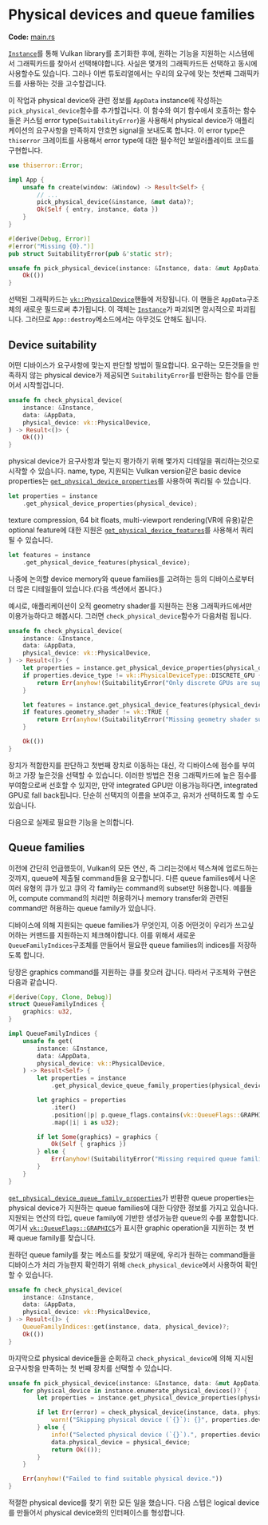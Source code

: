 # Physical devices and queue families

**Code:** [main.rs](https://github.com/KyleMayes/vulkanalia/tree/master/tutorial/src/03_physical_device_selection.rs)

[`Instance`](https://docs.rs/vulkanalia/0.26.0/vulkanalia/struct.Instance.html)를 통해 Vulkan library를 초기화한 후에, 원하는 기능을 지원하는 시스템에서 그래픽카드를 찾아서 선택해야합니다. 사실은 몇개의 그래픽카드든 선택하고 동시에 사용할수도 있습니다. 그러나 이번 튜토리얼에서는 우리의 요구에 맞는 첫번째 그래픽카드를 사용하는 것을 고수할겁니다.

이 작업과 physical device와 관련 정보를 `AppData` instance에 작성하는 `pick_physical_device`함수를 추가할겁니다. 이 함수와 여기 함수에서 호출하는 함수들은 커스텀 error type(`SuitabilityError`)을 사용해서 physical device가 애플리케이션의 요구사항을 만족하지 안흐면 signal을 보내도록 합니다. 이 error type은 `thiserror` 크레이트를 사용해서 error type에 대한 필수적인 보일러플레이트 코드를 구현합니다.

```rust
use thiserror::Error;

impl App {
    unsafe fn create(window: &Window) -> Result<Self> {
        // ...
        pick_physical_device(&instance, &mut data)?;
        Ok(Self { entry, instance, data })
    }
}

#[derive(Debug, Error)]
#[error("Missing {0}.")]
pub struct SuitabilityError(pub &'static str);

unsafe fn pick_physical_device(instance: &Instance, data: &mut AppData) -> Result<()> {
    Ok(())
}
```

선택된 그래픽카드는 [`vk::PhysicalDevice`](https://docs.rs/vulkanalia/0.26.0/vulkanalia/vk/struct.PhysicalDevice.html)핸들에 저장됩니다. 이 핸들은 `AppData`구조체의 새로운 필드로써 추가됩니다. 이 객체는 [`Instance`](https://docs.rs/vulkanalia/0.26.0/vulkanalia/struct.Instance.html)가 파괴되면 암시적으로 파괴됩니다. 그러므로 `App::destroy`메소드에서는 아무것도 안해도 됩니다.

## Device suitability

어떤 디바이스가 요구사항에 맞는지 판단할 방법이 필요합니다. 요구하는 모든것들을 만족하지 않는 physical device가 제공되면 `SuitabilityError`를 반환하는 함수를 만들어서 시작할겁니다.

```rust
unsafe fn check_physical_device(
    instance: &Instance,
    data: &AppData,
    physical_device: vk::PhysicalDevice,
) -> Result<()> {
    Ok(())
}
```

physical device가 요구사항과 맞는지 평가하기 위해 몇가지 디테일을 쿼리하는것으로 시작할 수 있습니다. name, type, 지원되는 Vulkan version같은 basic device properties는 [`get_physical_device_properties`](https://docs.rs/vulkanalia/0.26.0/vulkanalia/vk/trait.InstanceV1_0.html#method.get_physical_device_properties)를 사용하여 쿼리될 수 있습니다.

```rust
let properties = instance
    .get_physical_device_properties(physical_device);
```

texture compression, 64 bit floats, multi-viewport rendering(VR에 유용)같은 optional feature에 대한 지원은 [`get_physical_device_features`](https://docs.rs/vulkanalia/0.26.0/vulkanalia/vk/trait.InstanceV1_0.html#method.get_physical_device_features)를 사용해서 쿼리될 수 있습니다.

```rust
let features = instance
    .get_physical_device_features(physical_device);
```

나중에 논의할 device memory와 queue families를 고려하는 등의 디바이스로부터 더 많은 디테일들이 있습니다.(다음 섹션에서 봅니다.)

예시로, 애플리케이션이 오직 geometry shader를 지원하는 전용 그래픽카드에서만 이용가능하다고 해봅시다. 그러면 `check_physical_device`함수가 다음처럼 됩니다.

```rust
unsafe fn check_physical_device(
    instance: &Instance,
    data: &AppData,
    physical_device: vk::PhysicalDevice,
) -> Result<()> {
    let properties = instance.get_physical_device_properties(physical_device);
    if properties.device_type != vk::PhysicalDeviceType::DISCRETE_GPU {
        return Err(anyhow!(SuitabilityError("Only discrete GPUs are supported.")));
    }

    let features = instance.get_physical_device_features(physical_device);
    if features.geometry_shader != vk::TRUE {
        return Err(anyhow!(SuitabilityError("Missing geometry shader support.")));
    }

    Ok(())
}
```

장치가 적합한지를 판단하고 첫번째 장치로 이동하는 대신, 각 디바이스에 점수를 부여하고 가장 높은것을 선택할 수 있습니다. 이러한 방법은 전용 그래픽카드에 높은 점수를 부여함으로써 선호할 수 있지만, 만약 integrated GPU만 이용가능하다면, integrated GPU로 fall back됩니다. 단순히 선택지의 이름을 보여주고, 유저가 선택하도록 할 수도 있습니다.

다음으로 실제로 필요한 기능을 논의합니다.

## Queue families

이전에 간단히 언급했듯이, Vulkan의 모든 연산, 즉 그리는것에서 텍스쳐에 업로드하는것까지, queue에 제출될 command들을 요구합니다. 다른 queue families에서 나온 여러 유형의 큐가 있고 큐의 각 family는 command의 subset만 허용합니다. 예를들어, compute command의 처리만 허용하거나 memory transfer와 관련된 command만 허용하는 queue family가 있습니다.

디바이스에 의해 지원되는 queue families가 무엇인지, 이중 어떤것이 우리가 쓰고싶어하는 커맨드를 지원하는지 체크해야합니다. 이를 위해서 새로운 `QueueFamilyIndices`구조체를 만들어서 필요한 queue families의 indices를 저장하도록 합니다.

당장은 graphics command를 지원하는 큐를 찾으러 갑니다. 따라서 구조체와 구현은 다음과 같습니다.

```rust
#[derive(Copy, Clone, Debug)]
struct QueueFamilyIndices {
    graphics: u32,
}

impl QueueFamilyIndices {
    unsafe fn get(
        instance: &Instance,
        data: &AppData,
        physical_device: vk::PhysicalDevice,
    ) -> Result<Self> {
        let properties = instance
            .get_physical_device_queue_family_properties(physical_device);

        let graphics = properties
            .iter()
            .position(|p| p.queue_flags.contains(vk::QueueFlags::GRAPHICS))
            .map(|i| i as u32);

        if let Some(graphics) = graphics {
            Ok(Self { graphics })
        } else {
            Err(anyhow!(SuitabilityError("Missing required queue families.")))
        }
    }
}
```

[`get_physical_device_queue_family_properties`](https://docs.rs/vulkanalia/0.26.0/vulkanalia/vk/trait.InstanceV1_0.html#method.get_physical_device_queue_family_properties)가 반환한 queue properties는 physical device가 지원하는 queue families에 대한 다양한 정보를 가지고 있습니다. 지원되는 연산의 타입, queue family에 기반한 생성가능한 queue의 수를 포함합니다. 여기서 [`vk::QueueFlags::GRAPHICS`](https://docs.rs/vulkanalia/0.26.0/vulkanalia/vk/struct.QueueFlags.html#associatedconstant.GRAPHICS)가 표시한 graphic operation을 지원하는 첫 번째 queue family를 찾습니다.

원하던 queue family를 찾는 메소드를 찾았기 때문에, 우리가 원하는 command들을 디바이스가 처리 가능한지 확인하기 위해 `check_physical_device`에서 사용하여 확인할 수 있습니다.

```rust
unsafe fn check_physical_device(
    instance: &Instance,
    data: &AppData,
    physical_device: vk::PhysicalDevice,
) -> Result<()> {
    QueueFamilyIndices::get(instance, data, physical_device)?;
    Ok(())
}
```

마지막으로 physical device들을 순회하고 `check_physical_device`에 의해 지시된 요구사항을 만족하는 첫 번째 장치를 선택할 수 있습니다.

```rust
unsafe fn pick_physical_device(instance: &Instance, data: &mut AppData) -> Result<()> {
    for physical_device in instance.enumerate_physical_devices()? {
        let properties = instance.get_physical_device_properties(physical_device);

        if let Err(error) = check_physical_device(instance, data, physical_device) {
            warn!("Skipping physical device (`{}`): {}", properties.device_name, error);
        } else {
            info!("Selected physical device (`{}`).", properties.device_name);
            data.physical_device = physical_device;
            return Ok(());
        }
    }

    Err(anyhow!("Failed to find suitable physical device."))
}
```

적절한 physical device를 찾기 위한 모든 일을 했습니다. 다음 스텝은 logical device를 만들어서 physical device와의 인터페이스를 형성합니다.

